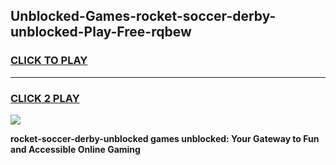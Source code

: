 
## Unblocked-Games-rocket-soccer-derby-unblocked-Play-Free-rqbew
<h3>
<a href="https://premium76.site?title=rocket-soccer-derby-unblocked&ref=10A">CLICK TO PLAY</a></h3>
<hr>

<h3>
<a href="https://premium76.site?title=rocket-soccer-derby-unblocked&ref=10A">CLICK 2 PLAY</a>
  
</h3>

<a href="https://premium76.site?title=rocket-soccer-derby-unblocked&ref=10A"><img src="https://clearcache.store/games.png"></a>


**rocket-soccer-derby-unblocked games unblocked: Your Gateway to Fun and Accessible Online Gaming**
